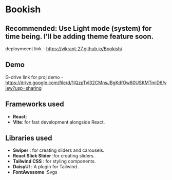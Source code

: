 
# Bookish 

## Recommended: Use Light mode (system) for time being. I'll be adding theme feature soon. 

deploymeent link - https://vikrant-27.github.io/Bookish/




## Demo

G-drive link for proj demo - https://drive.google.com/file/d/1IQzpTvl32CMnsJBgKdfOw80USKMTmiD6/view?usp=sharing





## Frameworks used
- **React**: 
- **Vite**: for fast development alongside React.

## Libraries used
- **Swiper** : for creating sliders and carousels.
- **React Slick Slider** :for creating sliders.
- **Tailwind CSS** : for styling components.
- **DaisyUI** : A  plugin for Tailwind .
- **FontAwesome** :Svgs 



